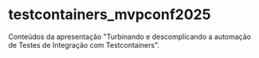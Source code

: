 # testcontainers_mvpconf2025
Conteúdos da apresentação "Turbinando e descomplicando a automação de Testes de Integração com Testcontainers".
